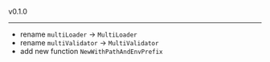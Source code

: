 v0.1.0
****

- rename `multiLoader` -> `MultiLoader`
- rename `multiValidator` -> `MultiValidator`
- add new function `NewWithPathAndEnvPrefix`
